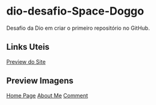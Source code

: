 # dio-desafio-Space-Doggo
Desafio da Dio em criar o primeiro repositório no GitHub.

## Links Uteis 
[Preview do Site](https://spaccedog.netlify.app)

## Preview Imagens 
[Home Page](https://user-images.githubusercontent.com/92198024/231036087-1a540745-73ef-4055-ab0c-605fbd45988a.png)
[About Me](https://user-images.githubusercontent.com/92198024/231036237-76023c04-245a-4660-8eeb-5f0d302f192f.png)
[Comment](https://user-images.githubusercontent.com/92198024/231036318-fa2bcd2a-52ad-40e6-99f2-719b2ae6e487.png)




